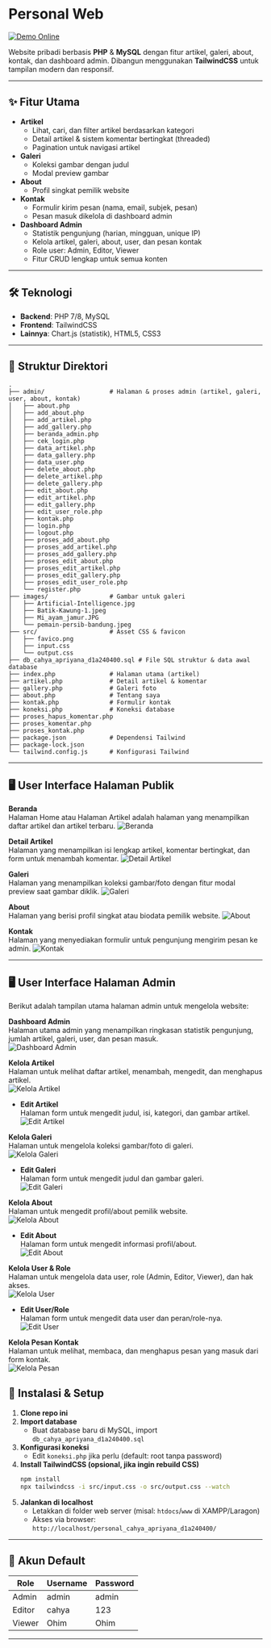 # Personal Web

[![Demo Online](https://img.shields.io/badge/Live%20Demo-codemind.id%2Fartikel-blue?style=for-the-badge)](https://codemind.id/artikel/)

Website pribadi berbasis **PHP** & **MySQL** dengan fitur artikel, galeri, about, kontak, dan dashboard admin. Dibangun menggunakan **TailwindCSS** untuk tampilan modern dan responsif.

---

## ✨ Fitur Utama

- **Artikel**
  - Lihat, cari, dan filter artikel berdasarkan kategori
  - Detail artikel & sistem komentar bertingkat (threaded)
  - Pagination untuk navigasi artikel
- **Galeri**
  - Koleksi gambar dengan judul
  - Modal preview gambar
- **About**
  - Profil singkat pemilik website
- **Kontak**
  - Formulir kirim pesan (nama, email, subjek, pesan)
  - Pesan masuk dikelola di dashboard admin
- **Dashboard Admin**
  - Statistik pengunjung (harian, mingguan, unique IP)
  - Kelola artikel, galeri, about, user, dan pesan kontak
  - Role user: Admin, Editor, Viewer
  - Fitur CRUD lengkap untuk semua konten

---

## 🛠️ Teknologi

- **Backend**: PHP 7/8, MySQL
- **Frontend**: TailwindCSS
- **Lainnya**: Chart.js (statistik), HTML5, CSS3

---

## 📁 Struktur Direktori

```
.
├── admin/                  # Halaman & proses admin (artikel, galeri, user, about, kontak)
│   ├── about.php
│   ├── add_about.php
│   ├── add_artikel.php
│   ├── add_gallery.php
│   ├── beranda_admin.php
│   ├── cek_login.php
│   ├── data_artikel.php
│   ├── data_gallery.php
│   ├── data_user.php
│   ├── delete_about.php
│   ├── delete_artikel.php
│   ├── delete_gallery.php
│   ├── edit_about.php
│   ├── edit_artikel.php
│   ├── edit_gallery.php
│   ├── edit_user_role.php
│   ├── kontak.php
│   ├── login.php
│   ├── logout.php
│   ├── proses_add_about.php
│   ├── proses_add_artikel.php
│   ├── proses_add_gallery.php
│   ├── proses_edit_about.php
│   ├── proses_edit_artikel.php
│   ├── proses_edit_gallery.php
│   ├── proses_edit_user_role.php
│   └── register.php
├── images/                 # Gambar untuk galeri
│   ├── Artificial-Intelligence.jpg
│   ├── Batik-Kawung-1.jpeg
│   ├── Mi_ayam_jamur.JPG
│   └── pemain-persib-bandung.jpeg
├── src/                    # Asset CSS & favicon
│   ├── favico.png
│   ├── input.css
│   └── output.css
├── db_cahya_apriyana_d1a240400.sql # File SQL struktur & data awal database
├── index.php               # Halaman utama (artikel)
├── artikel.php             # Detail artikel & komentar
├── gallery.php             # Galeri foto
├── about.php               # Tentang saya
├── kontak.php              # Formulir kontak
├── koneksi.php             # Koneksi database
├── proses_hapus_komentar.php
├── proses_komentar.php
├── proses_kontak.php
├── package.json            # Dependensi Tailwind
├── package-lock.json
└── tailwind.config.js      # Konfigurasi Tailwind
```

---

## 🖥️ User Interface Halaman Publik

**Beranda**  
Halaman Home atau Halaman Artikel adalah halaman yang menampilkan daftar artikel dan artikel terbaru.
![Beranda](link-gambar-beranda)

**Detail Artikel**  
Halaman yang menampilkan isi lengkap artikel, komentar bertingkat, dan form untuk menambah komentar.
![Detail Artikel](link-gambar-artikel)

**Galeri**  
Halaman yang menampilkan koleksi gambar/foto dengan fitur modal preview saat gambar diklik.
![Galeri](link-gambar-galeri)

**About**  
Halaman yang berisi profil singkat atau biodata pemilik website.
![About](link-gambar-about)

**Kontak**  
Halaman yang menyediakan formulir untuk pengunjung mengirim pesan ke admin.
![Kontak](link-gambar-kontak)

---

## 🖥️ User Interface Halaman Admin

Berikut adalah tampilan utama halaman admin untuk mengelola website:

**Dashboard Admin**  
Halaman utama admin yang menampilkan ringkasan statistik pengunjung, jumlah artikel, galeri, user, dan pesan masuk.  
![Dashboard Admin](link-gambar-dashboard-admin)

**Kelola Artikel**  
Halaman untuk melihat daftar artikel, menambah, mengedit, dan menghapus artikel.  
![Kelola Artikel](link-gambar-kelola-artikel)

- **Edit Artikel**  
  Halaman form untuk mengedit judul, isi, kategori, dan gambar artikel.  
  ![Edit Artikel](link-gambar-edit-artikel)

**Kelola Galeri**  
Halaman untuk mengelola koleksi gambar/foto di galeri.  
![Kelola Galeri](link-gambar-kelola-galeri)

- **Edit Galeri**  
  Halaman form untuk mengedit judul dan gambar galeri.  
  ![Edit Galeri](link-gambar-edit-galeri)

**Kelola About**  
Halaman untuk mengedit profil/about pemilik website.  
![Kelola About](link-gambar-kelola-about)

- **Edit About**  
  Halaman form untuk mengedit informasi profil/about.  
  ![Edit About](link-gambar-edit-about)

**Kelola User & Role**  
Halaman untuk mengelola data user, role (Admin, Editor, Viewer), dan hak akses.  
![Kelola User](link-gambar-kelola-user)

- **Edit User/Role**  
  Halaman form untuk mengedit data user dan peran/role-nya.  
  ![Edit User](link-gambar-edit-user)

**Kelola Pesan Kontak**  
Halaman untuk melihat, membaca, dan menghapus pesan yang masuk dari form kontak.  
![Kelola Pesan](link-gambar-kelola-pesan)

## 🚀 Instalasi & Setup

1. **Clone repo ini**
2. **Import database**
   - Buat database baru di MySQL, import `db_cahya_apriyana_d1a240400.sql`
3. **Konfigurasi koneksi**
   - Edit `koneksi.php` jika perlu (default: root tanpa password)
4. **Install TailwindCSS (opsional, jika ingin rebuild CSS)**
   ```bash
   npm install
   npx tailwindcss -i src/input.css -o src/output.css --watch
   ```
5. **Jalankan di localhost**
   - Letakkan di folder web server (misal: `htdocs`/`www` di XAMPP/Laragon)
   - Akses via browser: `http://localhost/personal_cahya_apriyana_d1a240400/`

---

## 👤 Akun Default

| Role   | Username | Password |
| ------ | -------- | -------- |
| Admin  | admin    | admin    |
| Editor | cahya    | 123      |
| Viewer | Ohim     | Ohim     |

---
